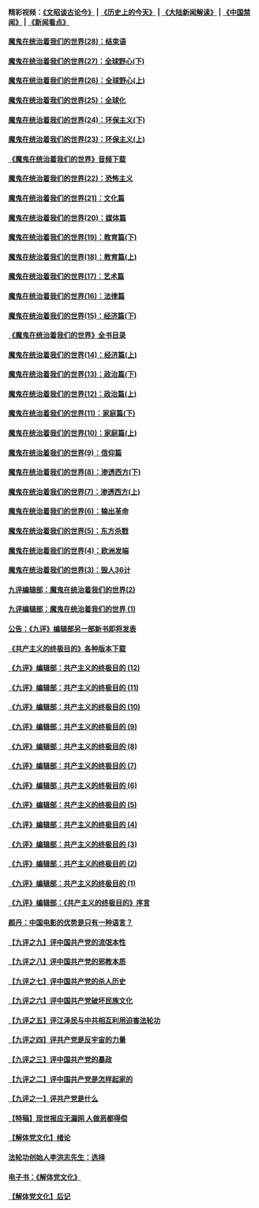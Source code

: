 #### 精彩视频：[《文昭谈古论今》](http://45.32.25.56/wenzhao) | [《历史上的今天》](http://45.32.25.56/today-in-history) | [《大陆新闻解读》](http://45.32.25.56/ntdtv-comedy) | [《中国禁闻》](http://45.32.25.56/ntdtv-news) | [《新闻看点》](http://45.32.25.56/news-insight) 

 #### [魔鬼在统治着我们的世界(28)：结束语](../pages/nsc422/n10936246.md?t=02101044) 

#### [魔鬼在统治着我们的世界(27)：全球野心(下)](../pages/nsc422/n10928319.md?t=02101044) 

#### [魔鬼在统治着我们的世界(26)：全球野心(上)](../pages/nsc422/n10900318.md?t=02101044) 

#### [魔鬼在统治着我们的世界(25)：全球化](../pages/nsc422/n10788205.md?t=02101044) 

#### [魔鬼在统治着我们的世界(24)：环保主义(下)](../pages/nsc422/n10695307.md?t=02101044) 

#### [魔鬼在统治着我们的世界(23)：环保主义(上)](../pages/nsc422/n10688613.md?t=02101044) 

#### [《魔鬼在统治着我们的世界》音频下载](../pages/nsc422/n10635553.md?t=02101044) 

#### [魔鬼在统治着我们的世界(22)：恐怖主义](../pages/nsc422/n10614727.md?t=02101044) 

#### [魔鬼在统治着我们的世界(21)：文化篇](../pages/nsc422/n10597706.md?t=02101044) 

#### [魔鬼在统治着我们的世界(20)：媒体篇](../pages/nsc422/n10586579.md?t=02101044) 

#### [魔鬼在统治着我们的世界(19)：教育篇(下)](../pages/nsc422/n10564808.md?t=02101044) 

#### [魔鬼在统治着我们的世界(18)：教育篇(上)](../pages/nsc422/n10526970.md?t=02101044) 

#### [魔鬼在统治着我们的世界(17)：艺术篇](../pages/nsc422/n10499093.md?t=02101044) 

#### [魔鬼在统治着我们的世界(16)：法律篇](../pages/nsc422/n10485969.md?t=02101044) 

#### [魔鬼在统治着我们的世界(15)：经济篇(下)](../pages/nsc422/n10469975.md?t=02101044) 

#### [《魔鬼在统治着我们的世界》全书目录](../pages/nsc422/n10464261.md?t=02101044) 

#### [魔鬼在统治着我们的世界(14)：经济篇(上)](../pages/nsc422/n10457370.md?t=02101044) 

#### [魔鬼在统治着我们的世界(13)：政治篇(下)](../pages/nsc422/n10448270.md?t=02101044) 

#### [魔鬼在统治着我们的世界(12)：政治篇(上)](../pages/nsc422/n10444576.md?t=02101044) 

#### [魔鬼在统治着我们的世界(11)：家庭篇(下)](../pages/nsc422/n10440961.md?t=02101044) 

#### [魔鬼在统治着我们的世界(10)：家庭篇(上)](../pages/nsc422/n10435448.md?t=02101044) 

#### [魔鬼在统治着我们的世界(9)：信仰篇](../pages/nsc422/n10432159.md?t=02101044) 

#### [魔鬼在统治着我们的世界(8)：渗透西方(下)](../pages/nsc422/n10429603.md?t=02101044) 

#### [魔鬼在统治着我们的世界(7)：渗透西方(上)](../pages/nsc422/n10426013.md?t=02101044) 

#### [魔鬼在统治着我们的世界(6)：输出革命](../pages/nsc422/n10421536.md?t=02101044) 

#### [魔鬼在统治着我们的世界(5)：东方杀戮](../pages/nsc422/n10417707.md?t=02101044) 

#### [魔鬼在统治着我们的世界(4)：欧洲发端](../pages/nsc422/n10414890.md?t=02101044) 

#### [魔鬼在统治着我们的世界(3)：毁人36计](../pages/nsc422/n10411583.md?t=02101044) 

#### [九评编辑部：魔鬼在统治着我们的世界(2)](../pages/nsc422/n10410036.md?t=02101044) 

#### [九评编辑部：魔鬼在统治着我们的世界 (1)](../pages/nsc422/n10406825.md?t=02101044) 

#### [公告：《九评》编辑部另一部新书即将发表](../pages/nsc422/n10405104.md?t=02101044) 

#### [《共产主义的终极目的》各种版本下载](../pages/nsc422/n10022138.md?t=02101044) 

#### [《九评》编辑部：共产主义的终极目的 (12)](../pages/nsc422/n9933272.md?t=02101044) 

#### [《九评》编辑部：共产主义的终极目的 (11)](../pages/nsc422/n9924973.md?t=02101044) 

#### [《九评》编辑部：共产主义的终极目的 (10)](../pages/nsc422/n9920883.md?t=02101044) 

#### [《九评》编辑部：共产主义的终极目的 (9)](../pages/nsc422/n9916363.md?t=02101044) 

#### [《九评》编辑部：共产主义的终极目的 (8)](../pages/nsc422/n9912488.md?t=02101044) 

#### [《九评》编辑部：共产主义的终极目的 (7)](../pages/nsc422/n9901176.md?t=02101044) 

#### [《九评》编辑部：共产主义的终极目的 (6)](../pages/nsc422/n9899359.md?t=02101044) 

#### [《九评》编辑部：共产主义的终极目的 (5)](../pages/nsc422/n9893174.md?t=02101044) 

#### [《九评》编辑部：共产主义的终极目的 (4)](../pages/nsc422/n9891246.md?t=02101044) 

#### [《九评》编辑部：共产主义的终极目的 (3)](../pages/nsc422/n9879879.md?t=02101044) 

#### [《九评》编辑部：共产主义的终极目的 (2)](../pages/nsc422/n9876205.md?t=02101044) 

#### [《九评》编辑部：共产主义的终极目的 (1)](../pages/nsc422/n9865857.md?t=02101044) 

#### [《九评》编辑部：《共产主义的终极目的》序言](../pages/nsc422/n9862666.md?t=02101044) 

#### [颜丹：中国电影的优势是只有一种语言？](../pages/nsc422/n9583062.md?t=02101044) 

#### [【九评之九】评中国共产党的流氓本性](../pages/nsc422/n737542.md?t=02101044) 

#### [【九评之八】评中国共产党的邪教本质](../pages/nsc422/n735942.md?t=02101044) 

#### [【九评之七】评中国共产党的杀人历史](../pages/nsc422/n733806.md?t=02101044) 

#### [【九评之六】评中国共产党破坏民族文化](../pages/nsc422/n731667.md?t=02101044) 

#### [【九评之五】评江泽民与中共相互利用迫害法轮功](../pages/nsc422/n730058.md?t=02101044) 

#### [【九评之四】评共产党是反宇宙的力量](../pages/nsc422/n727814.md?t=02101044) 

#### [【九评之三】评中国共产党的暴政](../pages/nsc422/n725597.md?t=02101044) 

#### [【九评之二】评中国共产党是怎样起家的](../pages/nsc422/n723946.md?t=02101044) 

#### [【九评之一】评共产党是什么](../pages/nsc422/n722529.md?t=02101044) 

#### [【特稿】现世报应无漏网 人做恶都得偿](../pages/nsc422/n4215167.md?t=02101044) 

#### [【解体党文化】绪论](../pages/nsc422/n1449356.md?t=02101044) 

#### [法轮功创始人李洪志先生：选择](../pages/nsc422/n3580738.md?t=02101044) 

#### [电子书：《解体党文化》](../pages/nsc422/n1573484.md?t=02101044) 

#### [【解体党文化】后记](../pages/nsc422/n1531999.md?t=02101044) 

